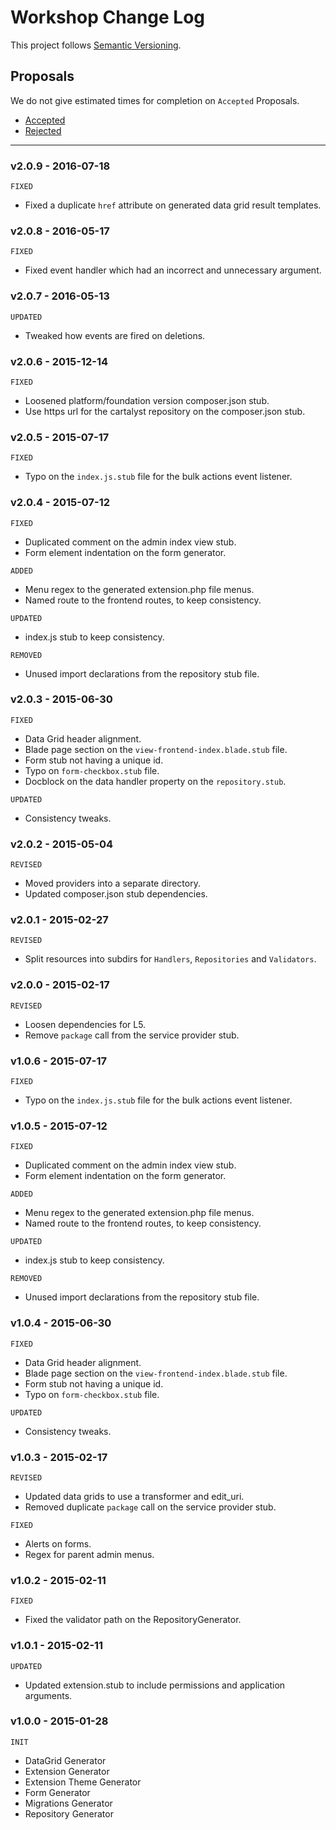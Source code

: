# Workshop Change Log

This project follows [Semantic Versioning](CONTRIBUTING.md).

## Proposals

We do not give estimated times for completion on `Accepted` Proposals.

- [Accepted](https://github.com/cartalyst/workshop/labels/Accepted)
- [Rejected](https://github.com/cartalyst/workshop/labels/Rejected)

---

### v2.0.9 - 2016-07-18

`FIXED`

- Fixed a duplicate `href` attribute on generated data grid result templates.

### v2.0.8 - 2016-05-17

`FIXED`

- Fixed event handler which had an incorrect and unnecessary argument.

### v2.0.7 - 2016-05-13

`UPDATED`

- Tweaked how events are fired on deletions.

### v2.0.6 - 2015-12-14

`FIXED`

- Loosened platform/foundation version composer.json stub.
- Use https url for the cartalyst repository on the composer.json stub.

### v2.0.5 - 2015-07-17

`FIXED`

- Typo on the `index.js.stub` file for the bulk actions event listener.

### v2.0.4 - 2015-07-12

`FIXED`

- Duplicated comment on the admin index view stub.
- Form element indentation on the form generator.

`ADDED`

- Menu regex to the generated extension.php file menus.
- Named route to the frontend routes, to keep consistency.

`UPDATED`

- index.js stub to keep consistency.

`REMOVED`

- Unused import declarations from the repository stub file.

### v2.0.3 - 2015-06-30

`FIXED`

- Data Grid header alignment.
- Blade page section on the `view-frontend-index.blade.stub` file.
- Form stub not having a unique id.
- Typo on `form-checkbox.stub` file.
- Docblock on the data handler property on the `repository.stub`.

`UPDATED`

- Consistency tweaks.

### v2.0.2 - 2015-05-04

`REVISED`

- Moved providers into a separate directory.
- Updated composer.json stub dependencies.

### v2.0.1 - 2015-02-27

`REVISED`

- Split resources into subdirs for `Handlers`, `Repositories` and `Validators`.

### v2.0.0 - 2015-02-17

`REVISED`

- Loosen dependencies for L5.
- Remove `package` call from the service provider stub.

### v1.0.6 - 2015-07-17

`FIXED`

- Typo on the `index.js.stub` file for the bulk actions event listener.

### v1.0.5 - 2015-07-12

`FIXED`

- Duplicated comment on the admin index view stub.
- Form element indentation on the form generator.

`ADDED`

- Menu regex to the generated extension.php file menus.
- Named route to the frontend routes, to keep consistency.

`UPDATED`

- index.js stub to keep consistency.

`REMOVED`

- Unused import declarations from the repository stub file.

### v1.0.4 - 2015-06-30

`FIXED`

- Data Grid header alignment.
- Blade page section on the `view-frontend-index.blade.stub` file.
- Form stub not having a unique id.
- Typo on `form-checkbox.stub` file.

`UPDATED`

- Consistency tweaks.

### v1.0.3 - 2015-02-17

`REVISED`

- Updated data grids to use a transformer and edit_uri.
- Removed duplicate `package` call on the service provider stub.

`FIXED`

- Alerts on forms.
- Regex for parent admin menus.

### v1.0.2 - 2015-02-11

`FIXED`

- Fixed the validator path on the RepositoryGenerator.

### v1.0.1 - 2015-02-11

`UPDATED`

- Updated extension.stub to include permissions and application arguments.

### v1.0.0 - 2015-01-28

`INIT`

- DataGrid Generator
- Extension Generator
- Extension Theme Generator
- Form Generator
- Migrations Generator
- Repository Generator
